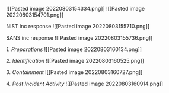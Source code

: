 ![[Pasted image 20220803154334.png]]
![[Pasted image 20220803154701.png]]

NIST inc response 
![[Pasted image 20220803155710.png]] 

SANS inc response 
![[Pasted image 20220803155736.png]]

*1. Preparations*
![[Pasted image 20220803160134.png]]

*2. Identification*
![[Pasted image 20220803160525.png]]

*3. Containment*
![[Pasted image 20220803160727.png]]

*4. Post Incident Activity*
![[Pasted image 20220803160914.png]]